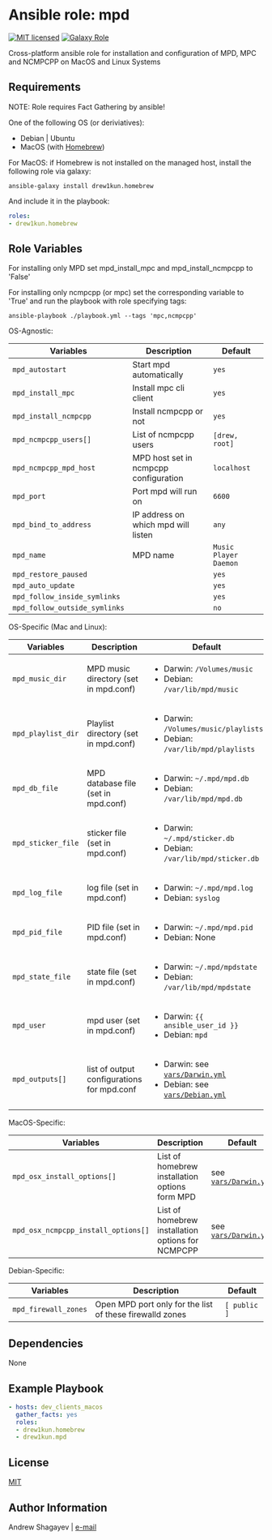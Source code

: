 # Ansible role: mpd

[![MIT licensed][mit-badge]][mit-link]
[![Galaxy Role][role-badge]][galaxy-link]

Cross-platform ansible role for installation and configuration of MPD, MPC and NCMPCPP on MacOS and Linux Systems

Requirements
----

NOTE: Role requires Fact Gathering by ansible!

One of the following OS (or deriviatives):

 - Debian | Ubuntu
 - MacOS (with [Homebrew][homebrew])

For MacOS:
if Homebrew is not installed on the managed host, install the following role via galaxy:

```
ansible-galaxy install drew1kun.homebrew
```

 And include it in the playbook:

```yaml
roles:
- drew1kun.homebrew
```

Role Variables
----

For installing only MPD set mpd_install_mpc and mpd_install_ncmpcpp to 'False'

For installing only ncmpcpp (or mpc) set the corresponding variable to 'True' and
run the playbook with role specifying tags:

```
ansible-playbook ./playbook.yml --tags 'mpc,ncmpcpp'
```

OS-Agnostic:

| Variables | Description | Default|
|-----------|-------------|--------|
| `mpd_autostart` | Start mpd automatically | `yes` |
| `mpd_install_mpc` | Install mpc cli client | `yes` |
| `mpd_install_ncmpcpp` | Install ncmpcpp or not | `yes` |
| `mpd_ncmpcpp_users[]` | List of ncmpcpp users | `[drew, root]` |
| `mpd_ncmpcpp_mpd_host` | MPD host set in ncmpcpp configuration | `localhost` |
| `mpd_port` | Port mpd will run on | `6600` |
| `mpd_bind_to_address` | IP address on which mpd will listen | `any` |
| `mpd_name` | MPD name |`Music Player Daemon` |
| `mpd_restore_paused` | | `yes` |
| `mpd_auto_update` | | `yes` |
| `mpd_follow_inside_symlinks` | | `yes` |
| `mpd_follow_outside_symlinks` | | `no` |

OS-Specific (Mac and Linux):

| Variables | Description | Default|
|-----------|-------------|--------|
| `mpd_music_dir` | MPD music directory (set in mpd.conf) | <ul><li>Darwin: `/Volumes/music`</li><li>Debian: `/var/lib/mpd/music`</li></ul> |
| `mpd_playlist_dir` | Playlist directory (set in mpd.conf) | <ul><li>Darwin: `/Volumes/music/playlists`</li><li>Debian: `/var/lib/mpd/playlists`</li></ul> |
| `mpd_db_file` | MPD database file (set in mpd.conf) | <ul><li>Darwin: `~/.mpd/mpd.db`</li><li>Debian: `/var/lib/mpd/mpd.db`</li></ul> |
| `mpd_sticker_file` | sticker file (set in mpd.conf) | <ul><li>Darwin: `~/.mpd/sticker.db`</li><li>Debian: `/var/lib/mpd/sticker.db`</li></ul> |
| `mpd_log_file` | log file (set in mpd.conf) | <ul><li>Darwin: `~/.mpd/mpd.log`</li><li>Debian: `syslog`</li></ul> |
| `mpd_pid_file` | PID file (set in mpd.conf) | <ul><li>Darwin: `~/.mpd/mpd.pid`</li><li>Debian: None</li></ul> |
| `mpd_state_file` | state file (set in mpd.conf) | <ul><li>Darwin: `~/.mpd/mpdstate`</li><li>Debian: `/var/lib/mpd/mpdstate`</li></ul> |
| `mpd_user` | mpd user (set in mpd.conf) | <ul><li>Darwin: `{{ ansible_user_id }}`</li><li>Debian: `mpd`</li></ul> |
| `mpd_outputs[]` | list of output configurations for mpd.conf | <ul><li>Darwin: see [`vars/Darwin.yml`](vars/Darwin.yml)</li><li>Debian: see [`vars/Debian.yml`](vars/Debian.yml)</li></ul> |

MacOS-Specific:

| Variables | Description | Default|
|-----------|-------------|--------|
| `mpd_osx_install_options[]` | List of homebrew installation options form MPD | see [`vars/Darwin.yml`](vars/Darwin.yml) |
| `mpd_osx_ncmpcpp_install_options[]` | List of homebrew installation options for NCMPCPP | see [`vars/Darwin.yml`](vars/Darwin.yml) |

Debian-Specific:

| Variables | Description | Default|
|-----------|-------------|--------|
| `mpd_firewall_zones` | Open MPD port only for the list of these firewalld zones | `[ public ]` |

Dependencies
----

None

Example Playbook
----

```yaml
- hosts: dev_clients_macos
  gather_facts: yes
  roles:
  - drew1kun.homebrew
  - drew1kun.mpd
```

License
----

[MIT][mit-link]

Author Information
----

Andrew Shagayev | [e-mail](mailto:drewshg@gmail.com)

[role-badge]: https://img.shields.io/badge/role-drew1kun.mpd-green.svg
[galaxy-link]: https://galaxy.ansible.com/drew1kun/mpd/
[mit-badge]: https://img.shields.io/badge/license-MIT-blue.svg
[mit-link]: https://raw.githubusercontent.com/drew1kun/ansible-mpd/master/LICENSE
[homebrew]: http://brew.sh/
